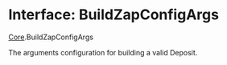 # Interface: BuildZapConfigArgs

[Core](../modules/Core.md).BuildZapConfigArgs

The arguments configuration for building a valid Deposit.
